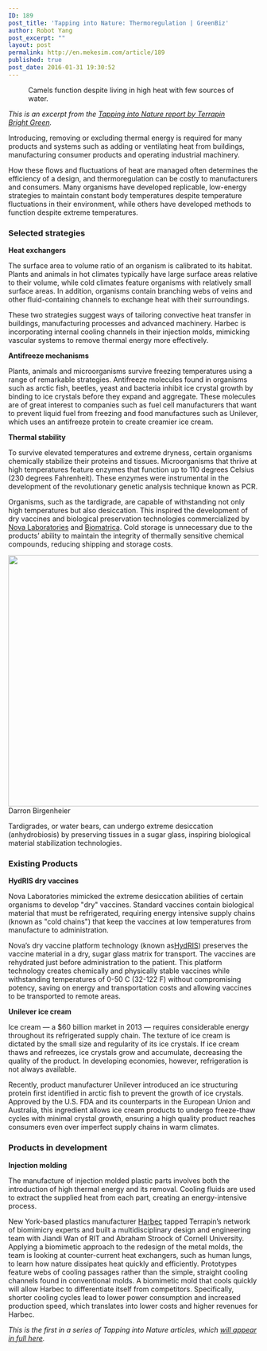 ```yaml
---
ID: 189
post_title: 'Tapping into Nature: Thermoregulation | GreenBiz'
author: Robot Yang
post_excerpt: ""
layout: post
permalink: http://en.mekesim.com/article/189
published: true
post_date: 2016-01-31 19:30:52
---
```

<div class="main-img">
<div class="ds-1col file file-image file-image-jpeg view-mode-gbz_image_article_featured clearfix"><figure class=" gbz-caption-group"><figcaption class="gbz-caption-body">
<div class="article-featured-caption"><a href="http://www.greenbiz.com/article/tapping-nature-thermoregulation"><img class="alignnone size-full" src="http://en.mekesim.com/wp-content/uploads/2016/01/shutterstock_193318646.jpg" alt="" /></a></div>
<div class="article-featured-caption">Camels function despite living in high heat with few sources of water.</div>
</figcaption></figure></div>
</div>
<div class="field field-name-body field-type-text-with-summary field-label-hidden">
<div class="field-items">
<div class="field-item even">

<em>This is an excerpt from the </em><a href="http://www.terrapinbrightgreen.com/tapping-into-nature/" target="_blank"><em>Tapping into Nature report by Terrapin Bright Green</em></a><em>.</em>

Introducing, removing or excluding thermal energy is required for many products and systems such as adding or ventilating heat from buildings, manufacturing consumer products and operating industrial machinery.

How these flows and fluctuations of heat are managed often determines the efficiency of a design, and thermoregulation can be costly to manufacturers and consumers. Many organisms have developed replicable, low-energy strategies to maintain constant body temperatures despite temperature fluctuations in their environment, while others have developed methods to function despite extreme temperatures.
<h3>Selected strategies</h3>
<strong>Heat exchangers</strong>

The surface area to volume ratio of an organism is calibrated to its habitat. Plants and animals in hot climates typically have large surface areas relative to their volume, while cold climates feature organisms with relatively small surface areas. In addition, organisms contain branching webs of veins and other fluid-containing channels to exchange heat with their surroundings.

These two strategies suggest ways of tailoring convective heat transfer in buildings, manufacturing processes and advanced machinery. Harbec is incorporating internal cooling channels in their injection molds, mimicking vascular systems to remove thermal energy more effectively.

<strong>Antifreeze mechanisms</strong>

Plants, animals and microorganisms survive freezing temperatures using a range of remarkable strategies. Antifreeze molecules found in organisms such as arctic fish, beetles, yeast and bacteria inhibit ice crystal growth by binding to ice crystals before they expand and aggregate. These molecules are of great interest to companies such as fuel cell manufacturers that want to prevent liquid fuel from freezing and food manufactures such as Unilever, which uses an antifreeze protein to create creamier ice cream.

<strong>Thermal stability</strong>

To survive elevated temperatures and extreme dryness, certain organisms chemically stabilize their proteins and tissues. Microorganisms that thrive at high temperatures feature enzymes that function up to 110 degrees Celsius (230 degrees Fahrenheit). These enzymes were instrumental in the development of the revolutionary genetic analysis technique known as PCR.

Organisms, such as the tardigrade, are capable of withstanding not only high temperatures but also desiccation. This inspired the development of dry vaccines and biological preservation technologies commercialized by <a href="http://www.novalabs.co.uk/">Nova Laboratories</a> and <a href="http://www.biomatrica.com/">Biomatrica</a>. Cold storage is unnecessary due to the products’ ability to maintain the integrity of thermally sensitive chemical compounds, reducing shipping and storage costs.
<div class="media media-element-container media-gbz_image_with_caption">

<img class="media-element file-gbz-image-with-caption gbz-article-full" title="" src="http://en.mekesim.com/wp-content/uploads/2016/01/28.strat_darron_birgenheier_wiki.jpg" alt="" width="760" height="505" />
<div class="field field-name-gbz-media-attribution">
<div class="media-attribution"><span class="gbz-attribution">Darron Birgenheier</span></div>
</div>
<div class="image-caption">

Tardigrades, or water bears, can undergo extreme desiccation (anhydrobiosis) by preserving tissues in a sugar glass, inspiring biological material stabilization technologies.

</div>
</div>
<h3>Existing Products</h3>
<strong>HydRIS dry vaccines</strong>

Nova Laboratories mimicked the extreme desiccation abilities of certain organisms to develop "dry" vaccines. Standard vaccines contain biological material that must be refrigerated, requiring energy intensive supply chains (known as "cold chains") that keep the vaccines at low temperatures from manufacture to administration.

Nova’s dry vaccine platform technology (known as<a href="http://www.ecolab.com/program/hydris/">HydRIS</a>) preserves the vaccine material in a dry, sugar glass matrix for transport. The vaccines are rehydrated just before administration to the patient. This platform technology creates chemically and physically stable vaccines while withstanding temperatures of 0-50 C (32-122 F) without compromising potency, saving on energy and transportation costs and allowing vaccines to be transported to remote areas.

<strong>Unilever ice cream</strong>

Ice cream — a $60 billion market in 2013 — requires considerable energy throughout its refrigerated supply chain. The texture of ice cream is dictated by the small size and regularity of its ice crystals. If ice cream thaws and refreezes, ice crystals grow and accumulate, decreasing the quality of the product. In developing economies, however, refrigeration is not always available.

Recently, product manufacturer Unilever introduced an ice structuring protein first identified in arctic fish to prevent the growth of ice crystals. Approved by the U.S. FDA and its counterparts in the European Union and Australia, this ingredient allows ice cream products to undergo freeze-thaw cycles with minimal crystal growth, ensuring a high quality product reaches consumers even over imperfect supply chains in warm climates.
<h3>Products in development</h3>
<strong>Injection molding</strong>

The manufacture of injection molded plastic parts involves both the introduction of high thermal energy and its removal. Cooling fluids are used to extract the supplied heat from each part, creating an energy-intensive process.

New York-based plastics manufacturer <a href="http://www.harbec.com/">Harbec</a> tapped Terrapin’s network of biomimicry experts and built a multidisciplinary design and engineering team with Jiandi Wan of RIT and Abraham Stroock of Cornell University. Applying a biomimetic approach to the redesign of the metal molds, the team is looking at counter-current heat exchangers, such as human lungs, to learn how nature dissipates heat quickly and efficiently. Prototypes feature webs of cooling passages rather than the simple, straight cooling channels found in conventional molds. A biomimetic mold that cools quickly will allow Harbec to differentiate itself from competitors. Specifically, shorter cooling cycles lead to lower power consumption and increased production speed, which translates into lower costs and higher revenues for Harbec.

<em>This is the first in a series of Tapping into Nature articles, which <a href="http://www.greenbiz.com/tag/tapping-nature">will appear in full here</a>.</em>

</div>
</div>
</div>